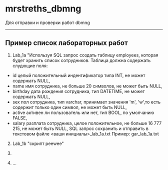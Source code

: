 # mrstreths_dbmng
Для отправки и проверки работ dbmng

---
## Пример список лабораторных работ

1. Lab_1a "Используя SQL запрос создать таблицу employees, которая будет хранить список сотрудников. Таблица должна содержать слудющие поля:
- id целый положительный индентификатор типа INT, не может содержать NULL,
- name имя сотрудника, не больше 20 символов, не может быть NULL,
- birthday дата рождения сотрудника, тип DATETIME, не может содержать NULL,
- sex пол сотрудника, тип varchar, принимает значения 'm', 'w',то есть содержит только один символ, не может быть NULL,
-	active активен ли пользователь или нет, тип BOOL, по умолчанию FALSE,
-	salary  разплата сотрудника, целое положительное, не больше 16 777 215, не может быть NULL,
SQL запрос сохранить и отправить в текстовом файле <ваши инициалы>_lab_1a.txt
Пример: gar_lab_1a.txt

2. Lab_1b "скрипт peewee"
3. ~~~Lab_1c "скрипт peewee для добавления данных"
4. ...
